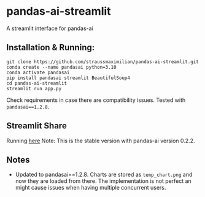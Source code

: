 # pandas-ai-streamlit
A streamlit interface for pandas-ai

## Installation & Running:

```
git clone https://github.com/straussmaximilian/pandas-ai-streamlit.git
conda create --name pandasai python=3.10
conda activate pandasai
pip install pandasai streamlit BeautifulSoup4
cd pandas-ai-streamlit
streamlit run app.py
```

Check requirements in case there are compatibility issues. Tested with `pandasai==1.2.8`.

## Streamlit Share

Running [here](https://pandas-ai-gui.streamlit.app)
Note: This is the stable version with pandas-ai version 0.2.2. 

## Notes
- Updated to pandasai==1.2.8. Charts are stored as `temp_chart.png` and now they are loaded from there. The implementation is not perfect an might cause issues when having multiple concurrent users.
